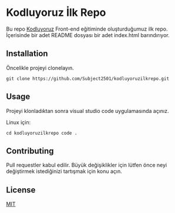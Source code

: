 # Kodluyoruz İlk Repo

Bu repo [Kodluyoruz](kodluyoruz.org) Front-end eğitiminde oluşturduğumuz ilk repo. İçerisinde bir adet README dosyası bir adet index.html barındırıyor.

## Installation

Öncelikle projeyi clonelayın.

`git clone https://github.com/Subject2501/kodluyoruzilkrepo.git`

## Usage

Projeyi klonladıktan sonra visual studio code uygulamasında açınız.

Linux için:

`cd kodluyoruzilkrepo
code .`

## Contributing

Pull requestler kabul edilir. Büyük değişiklikler için lütfen önce neyi değiştirmek istediğinizi tartışmak için konu açın.

## License

[MIT](#)
